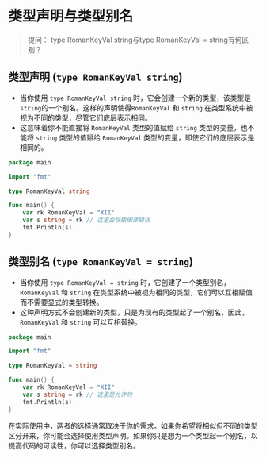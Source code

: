 # 类型声明与类型别名

> 提问： type RomanKeyVal string与type RomanKeyVal = string有何区别？

## **类型声明** (`type RomanKeyVal string`)
   - 当你使用 `type RomanKeyVal string` 时，它会创建一个新的类型，该类型是`string`的一个别名。这样的声明使得`RomanKeyVal` 和 `string` 在类型系统中被视为不同的类型，尽管它们底层表示相同。
   - 这意味着你不能直接将 `RomanKeyVal` 类型的值赋给 `string` 类型的变量，也不能将 `string` 类型的值赋给 `RomanKeyVal` 类型的变量，即使它们的底层表示是相同的。

```go
package main

import "fmt"

type RomanKeyVal string

func main() {
    var rk RomanKeyVal = "XII"
    var s string = rk // 这里会导致编译错误
    fmt.Println(s)
}
```

## **类型别名** (`type RomanKeyVal = string`)
   - 当你使用 `type RomanKeyVal = string` 时，它创建了一个类型别名，`RomanKeyVal` 和 `string` 在类型系统中被视为相同的类型，它们可以互相赋值而不需要显式的类型转换。
   - 这种声明方式不会创建新的类型，只是为现有的类型起了一个别名，因此，`RomanKeyVal` 和 `string` 可以互相替换。

```go
package main

import "fmt"

type RomanKeyVal = string

func main() {
    var rk RomanKeyVal = "XII"
    var s string = rk // 这里是允许的
    fmt.Println(s)
}
```

在实际使用中，两者的选择通常取决于你的需求。如果你希望将相似但不同的类型区分开来，你可能会选择使用类型声明。如果你只是想为一个类型起一个别名，以提高代码的可读性，你可以选择类型别名。